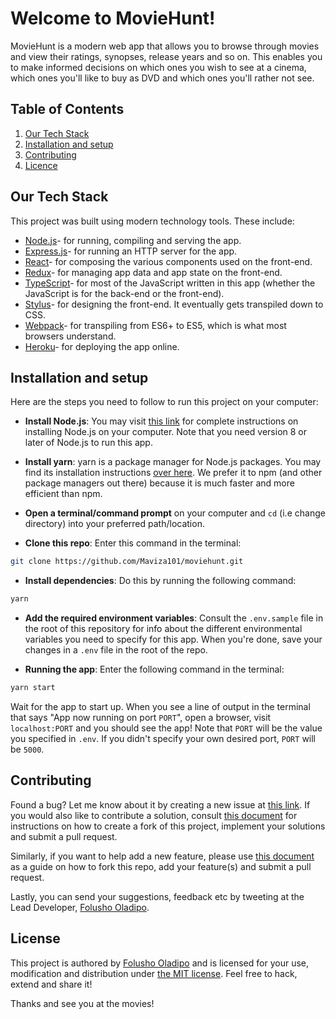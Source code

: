 # Welcome to MovieHunt!
MovieHunt is a modern web app that allows you to browse through movies and view their ratings, synopses, release years and so on. This enables you to make informed decisions on which ones you wish to see at a cinema, which ones you'll like to buy as DVD and which ones you'll rather not see.

## Table of Contents

  1. [Our Tech Stack](#our-tech-stack)
  1. [Installation and setup](#installation-and-setup)
  1. [Contributing](#contributing)
  1. [Licence](#license)

## Our Tech Stack

This project was built using modern technology tools. These include:
- [Node.js](https://nodejs.org/)- for running, compiling and serving the app.
- [Express.js](https://expressjs.com/)- for running an HTTP server for the app.
- [React](https://facebook.github.io/react/)- for composing the various components used on the front-end.
- [Redux](https://redux.js.org/)- for managing app data and app state on the front-end.
- [TypeScript](https://www.typescriptlang.org/)- for most of the JavaScript written in this app (whether the JavaScript is for the back-end or the front-end).
- [Stylus](stylus-lang.com/)- for designing the front-end. It eventually gets transpiled down to CSS.
- [Webpack](https://webpack.js.org/)- for transpiling from ES6+ to ES5, which is what most browsers understand.
- [Heroku](https://www.heroku.com)- for deploying the app online.



## Installation and setup

Here are the steps you need to follow to run this project on your computer:
- **Install Node.js**: You may visit [this link](https://nodejs.org/en/download/)
 for complete instructions on installing Node.js on your computer. Note that you need version 8 or later of Node.js to run this app.

- **Install yarn**: yarn is a package manager for Node.js packages. You may find its installation instructions [over here](https://yarnpkg.com/en/docs/install). We prefer it to npm (and other package managers out there) because it is much faster and more efficient than npm.

- **Open a terminal/command prompt** on your computer and `cd` (i.e change directory) into your
 preferred path/location.

- **Clone this repo**: Enter this command in the terminal:

```bash
git clone https://github.com/Maviza101/moviehunt.git
```

- **Install dependencies**: Do this by running the following command:

```bash
yarn
```

- **Add the required environment variables**: Consult the `.env.sample`
 file in the root of this repository for info about the different
 environmental variables you need to specify for this app. When
 you're done, save your changes in a `.env` file in the root of
 the repo.

- **Running the app**: Enter the following command in the terminal:
```bash
yarn start
```
Wait for the app to start up. When you see a line of output in the terminal that says "App now running on port `PORT`", open a browser, visit `localhost:PORT` and you should see the app! Note that `PORT` will be the value you specified in `.env`. If you didn't specify your own desired port, `PORT` will be `5000`.

## Contributing

Found a bug? Let me know about it by creating a new issue at
 [this link](https://github.com/Maviza101/moviehunt/issues). If you would also like to contribute a solution, consult [this document](https://help.github.com/articles/fork-a-repo/) for
 instructions on how to create a fork of this project, implement your
 solutions and submit a pull request.
 
Similarly, if you want to help add a new feature, please use
 [this document](https://help.github.com/articles/fork-a-repo/) as a guide
 on how to fork this repo, add your feature(s) and submit a pull request.
 
Lastly, you can send your
 suggestions, feedback etc by tweeting at the
 Lead Developer,
 [Folusho Oladipo](https://twitter.com/folushooladipo).


## License

This project is authored by [Folusho Oladipo](https://github.com/Maviza101)
  and is licensed for your use, modification and distribution under
  [the MIT license](https://en.wikipedia.org/wiki/MIT_License). Feel
  free to hack, extend and share it!

Thanks and see you at the movies!
